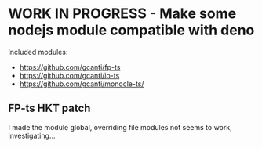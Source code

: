 # WORK IN PROGRESS - Make some nodejs module compatible with deno

Included modules:

* https://github.com/gcanti/fp-ts
* https://github.com/gcanti/io-ts
* https://github.com/gcanti/monocle-ts/

## FP-ts HKT patch

I made the module global, overriding file modules not seems to work, investigating...
